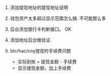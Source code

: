 1. 添加提现地址的提现地址说明

1. 钱包资产太多超过显示范围怎么搞.    不可能那么多

1. 后台添加银行卡判断接口。  OK

1. 添加地址后台做验证.  








1. btc/hac/cny提现时手续费问题
	* 实际到账 = 提现金额 - 手续费
	* 显示提现金额，加上手续费






